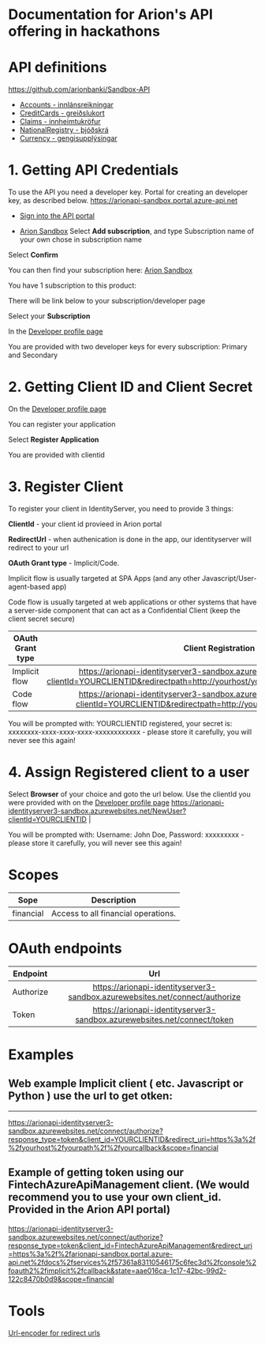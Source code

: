 # Documentation for Arion's API offering in hackathons

# API definitions
https://github.com/arionbanki/Sandbox-API
* [Accounts - innlánsreikningar](https://github.com/arionbanki/Sandbox-API/tree/master/Accounts)  
* [CreditCards - greiðslukort](https://github.com/arionbanki/Sandbox-API/tree/master/CreditCards)  
* [Claims - innheimtukröfur](https://github.com/arionbanki/Sandbox-API/tree/master/Claims)
* [NationalRegistry - þjóðskrá](https://github.com/arionbanki/Sandbox-API/tree/master/NationalRegistry)
* [Currency - gengisupplýsingar](https://github.com/arionbanki/Sandbox-API/tree/master/Currency)


# 1. Getting API Credentials

To use the API you need a developer key.
Portal for creating an developer key, as described below. 
https://arionapi-sandbox.portal.azure-api.net

* [Sign into the API portal](https://arionapi-sandbox.portal.azure-api.net/signin?ReturnUrl=%2Fproducts)

* [Arion Sandbox](https://arionapi-sandbox.portal.azure-api.net/products/arion-fintech-api)
Select **Add subscription**, and type Subscription name of your own chose in subscription name

Select **Confirm**

You can then find your subscription here:
[Arion Sandbox](https://arionapi-sandbox.portal.azure-api.net/products/arion-fintech-api)

You have 1 subscription to this product:

There will be link below to your subscription/developer page

Select your **Subscription**

In the [Developer profile page](https://arionapi-sandbox.portal.azure-api.net/developer)

You are provided with two developer keys for every subscription: Primary and Secondary


# 2. Getting Client ID and Client Secret
On the [Developer profile page](https://arionapi-sandbox.portal.azure-api.net/developer)

You can register your application

Select **Register Application**

You are provided with clientid


# 3. Register Client
 
To register your client in IdentityServer, you need to provide 3 things:

**ClientId** - your client id provieed in Arion portal

**RedirectUrl** - when authenication is done in the app, our identityserver will redirect to your url

**OAuth Grant type** - Implicit/Code.

Implicit flow is usually targeted at SPA Apps (and any other Javascript/User-agent-based app)

Code flow is usually targeted at web applications or other systems that have a server-side component that can act as a Confidential Client (keep the client secret secure)

| OAuth Grant type | Client Registration Url |
| ---------------- |:-------------:|
| Implicit flow    | https://arionapi-identityserver3-sandbox.azurewebsites.net/clientregistration?clientId=YOURCLIENTID&redirectpath=http://yourhost/yourpath/yourcallback&flowType=implicit |
| Code flow | https://arionapi-identityserver3-sandbox.azurewebsites.net/clientregistration?clientId=YOURCLIENTID&redirectpath=http://yourhost/yourpath&flowType=code |

You will be prompted with: YOURCLIENTID registered, your secret is: xxxxxxxx-xxxx-xxxx-xxxx-xxxxxxxxxxxx - please store it carefully, you will never see this again!

# 4. Assign Registered client to a user
Select **Browser** of your choice and goto the url below.
Use the clientId you were provided with on the [Developer profile page](https://arionapi-sandbox.portal.azure-api.net/developer)
https://arionapi-identityserver3-sandbox.azurewebsites.net/NewUser?clientId=YOURCLIENTID |

You will be prompted with: Username: John Doe, Password: xxxxxxxxx - please store it carefully, you will never see this again!

# Scopes
| Sope       | Description   |
| ---------- |:-------------:|
| financial  | Access to all financial operations. |

# OAuth endpoints
| Endpoint | Url   |
| --------- |:-------------:|
| Authorize | https://arionapi-identityserver3-sandbox.azurewebsites.net/connect/authorize |
| Token     | https://arionapi-identityserver3-sandbox.azurewebsites.net/connect/token |


# Examples

## Web example Implicit client ( etc. Javascript or Python ) use the url to get otken:
----------------------------------------------------------------------------
https://arionapi-identityserver3-sandbox.azurewebsites.net/connect/authorize?response_type=token&client_id=YOURCLIENTID&redirect_uri=https%3a%2f%2fyourhost%2fyourpath%2f%2fyourcallback&scope=financial


## Example of getting token using our FintechAzureApiManagement client. (We would recommend you to use your own client_id. Provided in the Arion API portal)
https://arionapi-identityserver3-sandbox.azurewebsites.net/connect/authorize?response_type=token&client_id=FintechAzureApiManagement&redirect_uri=https%3a%2f%2farionapi-sandbox.portal.azure-api.net%2fdocs%2fservices%2f57361a83110546175c6fec3d%2fconsole%2foauth2%2fimplicit%2fcallback&state=aae016ca-1c17-42bc-99d2-122c8470b0d9&scope=financial


# Tools
[Url-encoder for redirect urls](http://meyerweb.com/eric/tools/dencoder)
